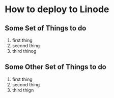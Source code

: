 How to deploy to Linode
=======================

Some Set of Things to do
------------------------
1. first thing
2. second thing
3. third thinog

Some Other Set of Things to do
------------------------------
1. first thing
2. second thing
3. third thign
